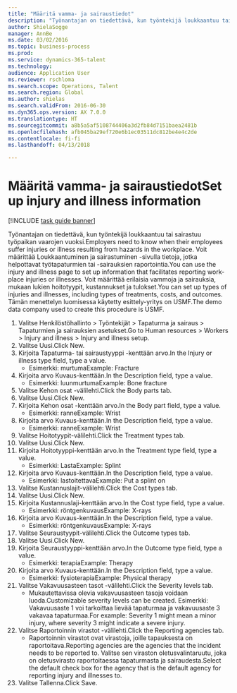 ```yaml
--- 
title: "Määritä vamma- ja sairaustiedot"
description: "Työnantajan on tiedettävä, kun työntekijä loukkaantuu tai sairastuu työpaikan vaarojen vuoksi."
author: ShielaSogge
manager: AnnBe
ms.date: 03/02/2016
ms.topic: business-process
ms.prod: 
ms.service: dynamics-365-talent
ms.technology: 
audience: Application User
ms.reviewer: rschloma
ms.search.scope: Operations, Talent
ms.search.region: Global
ms.author: shielas
ms.search.validFrom: 2016-06-30
ms.dyn365.ops.version: AX 7.0.0
ms.translationtype: HT
ms.sourcegitcommit: a8b5a5af5108744406a3d2fb84d7151baea2481b
ms.openlocfilehash: afb045ba29ef720e6b1ec03511dc812be4e4c2de
ms.contentlocale: fi-fi
ms.lasthandoff: 04/13/2018

---
```

# <a name="set-up-injury-and-illness-information"></a><span data-ttu-id="88da4-103">Määritä vamma- ja sairaustiedot</span><span class="sxs-lookup"><span data-stu-id="88da4-103">Set up injury and illness information</span></span>

[!INCLUDE [task guide banner](../../includes/task-guide-banner.md)]

<span data-ttu-id="88da4-104">Työnantajan on tiedettävä, kun työntekijä loukkaantuu tai sairastuu työpaikan vaarojen vuoksi.</span><span class="sxs-lookup"><span data-stu-id="88da4-104">Employers need to know when their employees suffer injuries or illness resulting from hazards in the workplace.</span></span> <span data-ttu-id="88da4-105">Voit määrittää Loukkaantuminen ja sairastuminen -sivulla tietoja, jotka helpottavat työtapaturmien tai -sairauksien raportointia.</span><span class="sxs-lookup"><span data-stu-id="88da4-105">You can use the injury and illness page to set up information that facilitates reporting work-place injuries or illnesses.</span></span> <span data-ttu-id="88da4-106">Voit määrittää erilaisia vammoja ja sairauksia, mukaan lukien hoitotyypit, kustannukset ja tulokset.</span><span class="sxs-lookup"><span data-stu-id="88da4-106">You can set up types of injuries and illnesses, including types of treatments, costs, and outcomes.</span></span> <span data-ttu-id="88da4-107">Tämän menettelyn luomisessa käytetty esittely-yritys on USMF.</span><span class="sxs-lookup"><span data-stu-id="88da4-107">The demo data company used to create this procedure is USMF.</span></span>

1. <span data-ttu-id="88da4-108">Valitse Henkilöstöhallinto > Työntekijät > Tapaturma ja sairaus > Tapaturmien ja sairauksien asetukset.</span><span class="sxs-lookup"><span data-stu-id="88da4-108">Go to Human resources > Workers > Injury and illness > Injury and illness setup.</span></span>
2. <span data-ttu-id="88da4-109">Valitse Uusi.</span><span class="sxs-lookup"><span data-stu-id="88da4-109">Click New.</span></span>
3. <span data-ttu-id="88da4-110">Kirjoita Tapaturma- tai sairaustyyppi -kenttään arvo.</span><span class="sxs-lookup"><span data-stu-id="88da4-110">In the Injury or illness type field, type a value.</span></span>
    * <span data-ttu-id="88da4-111">Esimerkki: murtuma</span><span class="sxs-lookup"><span data-stu-id="88da4-111">Example: Fracture</span></span>  
4. <span data-ttu-id="88da4-112">Kirjoita arvo Kuvaus-kenttään.</span><span class="sxs-lookup"><span data-stu-id="88da4-112">In the Description field, type a value.</span></span>
    * <span data-ttu-id="88da4-113">Esimerkki: luunmurtuma</span><span class="sxs-lookup"><span data-stu-id="88da4-113">Example: Bone fracture</span></span>  
5. <span data-ttu-id="88da4-114">Valitse Kehon osat -välilehti.</span><span class="sxs-lookup"><span data-stu-id="88da4-114">Click the Body parts tab.</span></span>
6. <span data-ttu-id="88da4-115">Valitse Uusi.</span><span class="sxs-lookup"><span data-stu-id="88da4-115">Click New.</span></span>
7. <span data-ttu-id="88da4-116">Kirjoita Kehon osat -kenttään arvo.</span><span class="sxs-lookup"><span data-stu-id="88da4-116">In the Body part field, type a value.</span></span>
    * <span data-ttu-id="88da4-117">Esimerkki: ranne</span><span class="sxs-lookup"><span data-stu-id="88da4-117">Example: Wrist</span></span>  
8. <span data-ttu-id="88da4-118">Kirjoita arvo Kuvaus-kenttään.</span><span class="sxs-lookup"><span data-stu-id="88da4-118">In the Description field, type a value.</span></span>
    * <span data-ttu-id="88da4-119">Esimerkki: ranne</span><span class="sxs-lookup"><span data-stu-id="88da4-119">Example: Wrist</span></span>  
9. <span data-ttu-id="88da4-120">Valitse Hoitotyypit-välilehti.</span><span class="sxs-lookup"><span data-stu-id="88da4-120">Click the Treatment types tab.</span></span>
10. <span data-ttu-id="88da4-121">Valitse Uusi.</span><span class="sxs-lookup"><span data-stu-id="88da4-121">Click New.</span></span>
11. <span data-ttu-id="88da4-122">Kirjoita Hoitotyyppi-kenttään arvo.</span><span class="sxs-lookup"><span data-stu-id="88da4-122">In the Treatment type field, type a value.</span></span>
    * <span data-ttu-id="88da4-123">Esimerkki: Lasta</span><span class="sxs-lookup"><span data-stu-id="88da4-123">Example: Splint</span></span>  
12. <span data-ttu-id="88da4-124">Kirjoita arvo Kuvaus-kenttään.</span><span class="sxs-lookup"><span data-stu-id="88da4-124">In the Description field, type a value.</span></span>
    * <span data-ttu-id="88da4-125">Esimerkki: lastoitettava</span><span class="sxs-lookup"><span data-stu-id="88da4-125">Example: Put a splint on</span></span>  
13. <span data-ttu-id="88da4-126">Valitse Kustannuslajit-välilehti.</span><span class="sxs-lookup"><span data-stu-id="88da4-126">Click the Cost types tab.</span></span>
14. <span data-ttu-id="88da4-127">Valitse Uusi.</span><span class="sxs-lookup"><span data-stu-id="88da4-127">Click New.</span></span>
15. <span data-ttu-id="88da4-128">Kirjoita Kustannuslaji-kenttään arvo.</span><span class="sxs-lookup"><span data-stu-id="88da4-128">In the Cost type field, type a value.</span></span>
    * <span data-ttu-id="88da4-129">Esimerkki: röntgenkuvaus</span><span class="sxs-lookup"><span data-stu-id="88da4-129">Example: X-rays</span></span>  
16. <span data-ttu-id="88da4-130">Kirjoita arvo Kuvaus-kenttään.</span><span class="sxs-lookup"><span data-stu-id="88da4-130">In the Description field, type a value.</span></span>
    * <span data-ttu-id="88da4-131">Esimerkki: röntgenkuvaus</span><span class="sxs-lookup"><span data-stu-id="88da4-131">Example: X-rays</span></span>  
17. <span data-ttu-id="88da4-132">Valitse Seuraustyypit-välilehti.</span><span class="sxs-lookup"><span data-stu-id="88da4-132">Click the Outcome types tab.</span></span>
18. <span data-ttu-id="88da4-133">Valitse Uusi.</span><span class="sxs-lookup"><span data-stu-id="88da4-133">Click New.</span></span>
19. <span data-ttu-id="88da4-134">Kirjoita Seuraustyyppi-kenttään arvo.</span><span class="sxs-lookup"><span data-stu-id="88da4-134">In the Outcome type field, type a value.</span></span>
    * <span data-ttu-id="88da4-135">Esimerkki: terapia</span><span class="sxs-lookup"><span data-stu-id="88da4-135">Example: Therapy</span></span>  
20. <span data-ttu-id="88da4-136">Kirjoita arvo Kuvaus-kenttään.</span><span class="sxs-lookup"><span data-stu-id="88da4-136">In the Description field, type a value.</span></span>
    * <span data-ttu-id="88da4-137">Esimerkki: fysioterapia</span><span class="sxs-lookup"><span data-stu-id="88da4-137">Example: Physical therapy</span></span>  
21. <span data-ttu-id="88da4-138">Valitse Vakavuusasteen tasot -välilehti.</span><span class="sxs-lookup"><span data-stu-id="88da4-138">Click the Severity levels tab.</span></span>
    * <span data-ttu-id="88da4-139">Mukautettavissa olevia vakavuusasteen tasoja voidaan luoda.</span><span class="sxs-lookup"><span data-stu-id="88da4-139">Customizable severity levels can be created.</span></span> <span data-ttu-id="88da4-140">Esimerkki: Vakavuusaste 1 voi tarkoittaa lievää tapaturmaa ja vakavuusaste 3 vakavaa tapaturmaa.</span><span class="sxs-lookup"><span data-stu-id="88da4-140">For example: Severity 1 might mean a minor injury, where severity 3 might indicate a severe injury.</span></span>  
22. <span data-ttu-id="88da4-141">Valitse Raportoinnin virastot -välilehti.</span><span class="sxs-lookup"><span data-stu-id="88da4-141">Click the Reporting agencies tab.</span></span>
    * <span data-ttu-id="88da4-142">Raportoinnin virastot ovat virastoja, joille tapauksesta on raportoitava.</span><span class="sxs-lookup"><span data-stu-id="88da4-142">Reporting agencies are the agencies that the incident needs to be reported to.</span></span> <span data-ttu-id="88da4-143">Valitse sen viraston oletusvalintaruutu, joka on oletusvirasto raportoitaessa tapaturmasta ja sairaudesta.</span><span class="sxs-lookup"><span data-stu-id="88da4-143">Select the default check box for the agency that is the default agency for reporting injury and illnesses to.</span></span>  
23. <span data-ttu-id="88da4-144">Valitse Tallenna.</span><span class="sxs-lookup"><span data-stu-id="88da4-144">Click Save.</span></span>


